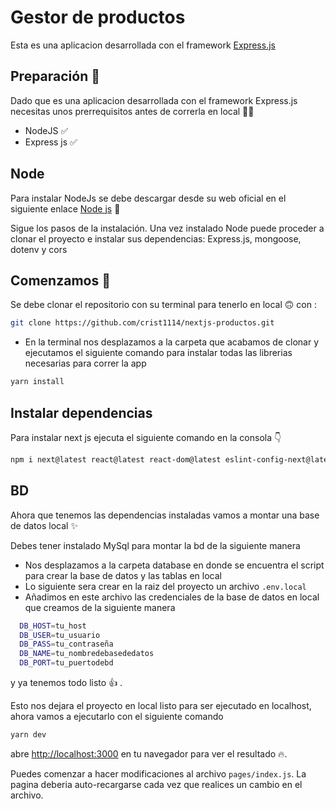 # Gestor de productos

Esta es una aplicacion desarrollada con el framework [Express.js](https://expressjs.com/) 

## Preparación :t-rex:	
Dado que es una aplicacion desarrollada con el framework Express.js necesitas unos prerrequisitos antes de correrla en local :face_in_clouds:

- NodeJS :white_check_mark:	
- Express js :white_check_mark:	

## Node
Para instalar NodeJs se debe descargar desde su web oficial en el siguiente enlace
[Node js](https://nodejs.org/en/download/)  :slightly_smiling_face:	

Sigue los pasos de la instalación.
Una vez instalado Node puede proceder a clonar el proyecto e instalar sus dependencias: Express.js, mongoose, dotenv y cors

## Comenzamos :rocket:	
Se debe clonar el repositorio con su terminal para tenerlo en local :upside_down_face: con :

```bash
git clone https://github.com/crist1114/nextjs-productos.git
```
- En la terminal nos desplazamos a la carpeta que acabamos de clonar y ejecutamos el siguiente comando para instalar todas las librerias necesarias para correr la app
```bash
yarn install
```

## Instalar dependencias

Para instalar next js ejecuta el siguiente comando en la consola :point_down:	
```bash
npm i next@latest react@latest react-dom@latest eslint-config-next@latest
``` 


## BD
Ahora que tenemos las dependencias instaladas vamos a montar una base de datos local :sparkles:

Debes tener instalado MySql para montar la bd de la siguiente manera
- Nos desplazamos a la carpeta database en donde se encuentra el script para crear la base de datos y las tablas en local
- Lo siguiente sera crear en la raiz del proyecto un archivo ``` .env.local ``` 
- Añadimos en este archivo las credenciales de la base de datos en local que creamos de la siguiente manera

```bash
  DB_HOST=tu_host
  DB_USER=tu_usuario
  DB_PASS=tu_contraseña
  DB_NAME=tu_nombredebasededatos
  DB_PORT=tu_puertodebd
```
y ya tenemos todo listo :+1: .

Esto nos dejara el proyecto en local listo para ser ejecutado en localhost, ahora vamos a ejecutarlo con el siguiente comando

```bash
yarn dev
```
abre [http://localhost:3000](http://localhost:3000) en tu navegador para ver el resultado :fire:.

Puedes comenzar a hacer modificaciones al archivo `pages/index.js`. La pagina deberia auto-recargarse cada vez que realices un cambio en el archivo.

